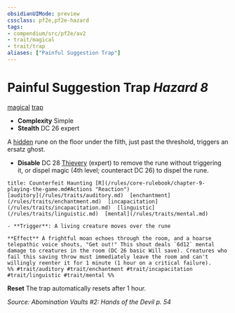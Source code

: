 ```yaml
---
obsidianUIMode: preview
cssclass: pf2e,pf2e-hazard
tags:
- compendium/src/pf2e/av2
- trait/magical
- trait/trap
aliases: ["Painful Suggestion Trap"]
---
```

# Painful Suggestion Trap *Hazard 8*  
[magical](/rules/traits/magical.md)  [trap](/rules/traits/trap.md)  

- **Complexity** Simple
- **Stealth** DC 26 expert  

A [hidden](/rules/conditions.md#Hidden) rune on the floor under the filth, just past the threshold, triggers an ersatz ghost.

- **Disable** DC 28 [Thievery](/compendium/skills.md#Thievery) (expert) to remove the rune without triggering it, or dispel magic (4th level; counteract DC 26) to dispel the rune.  
     
```ad-embed-ability
title: Counterfeit Haunting [R](/rules/core-rulebook/chapter-9-playing-the-game.md#Actions "Reaction")
[auditory](/rules/traits/auditory.md)  [enchantment](/rules/traits/enchantment.md)  [incapacitation](/rules/traits/incapacitation.md)  [linguistic](/rules/traits/linguistic.md)  [mental](/rules/traits/mental.md)  

- **Trigger**: A living creature moves over the rune

**Effect** A frightful moan echoes through the room, and a hoarse telepathic voice shouts, "Get out!" This shout deals `6d12` mental damage to creatures in the room (DC 26 basic Will save). Creatures who fail this saving throw must immediately leave the room and can't willingly reenter it for 1 minute (1 hour on a critical failure).  
%% #trait/auditory #trait/enchantment #trait/incapacitation #trait/linguistic #trait/mental %%
```

**Reset** The trap automatically resets after 1 hour.  

*Source: Abomination Vaults #2: Hands of the Devil p. 54*